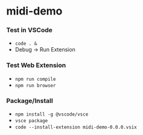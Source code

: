 # midi-demo

### Test in VSCode
- `code . &`
- Debug -> Run Extension

### Test Web Extension
- `npm run compile`
- `npm run browser`

### Package/Install
- `npm install -g @vscode/vsce`
- `vsce package`
- `code --install-extension midi-demo-0.0.0.vsix`
